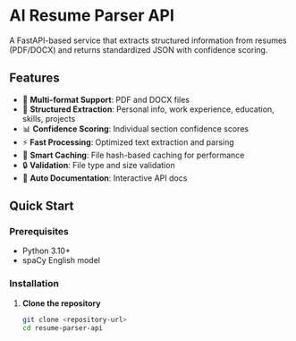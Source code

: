 # AI Resume Parser API

A FastAPI-based service that extracts structured information from resumes (PDF/DOCX) and returns standardized JSON with confidence scoring.

## Features

- 📄 **Multi-format Support**: PDF and DOCX files
- 🎯 **Structured Extraction**: Personal info, work experience, education, skills, projects
- 📊 **Confidence Scoring**: Individual section confidence scores
- ⚡ **Fast Processing**: Optimized text extraction and parsing
- 💾 **Smart Caching**: File hash-based caching for performance
- 🔒 **Validation**: File type and size validation
- 📝 **Auto Documentation**: Interactive API docs

## Quick Start

### Prerequisites

- Python 3.10+
- spaCy English model

### Installation

1. **Clone the repository**
   ```bash
   git clone <repository-url>
   cd resume-parser-api